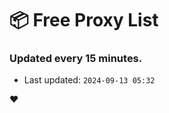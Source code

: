 # :package: Free Proxy List
### Updated every 15 minutes.

- Last updated: `2024-09-13 05:32`

:heart:
